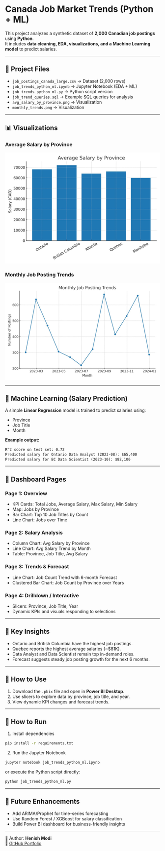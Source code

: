 # Canada Job Market Trends (Python + ML)

This project analyzes a synthetic dataset of **2,000 Canadian job postings** using **Python**.  
It includes **data cleaning, EDA, visualizations, and a Machine Learning model** to predict salaries.

---

## 📂 Project Files
- `job_postings_canada_large.csv` → Dataset (2,000 rows)
- `job_trends_python_ml.ipynb` → Jupyter Notebook (EDA + ML)
- `job_trends_python_ml.py` → Python script version
- `job_trend_queries.sql` → Example SQL queries for analysis
- `avg_salary_by_province.png` → Visualization
- `monthly_trends.png` → Visualization

---

## 📊 Visualizations

### Average Salary by Province
![Average Salary by Province](avg_salary_by_province.png)

### Monthly Job Posting Trends
![Monthly Job Posting Trends](monthly_trends.png)

---

## 🤖 Machine Learning (Salary Prediction)
A simple **Linear Regression** model is trained to predict salaries using:
- Province
- Job Title
- Month

**Example output:**  
```
R^2 score on test set: 0.72
Predicted salary for Ontario Data Analyst (2023-08): $65,400
Predicted salary for BC Data Scientist (2023-10): $82,100
```

---
## 🔑 Dashboard Pages

### Page 1: Overview
- KPI Cards: Total Jobs, Average Salary, Max Salary, Min Salary
- Map: Jobs by Province
- Bar Chart: Top 10 Job Titles by Count
- Line Chart: Jobs over Time

### Page 2: Salary Analysis
- Column Chart: Avg Salary by Province
- Line Chart: Avg Salary Trend by Month
- Table: Province, Job Title, Avg Salary

### Page 3: Trends & Forecast
- Line Chart: Job Count Trend with 6-month Forecast
- Clustered Bar Chart: Job Count by Province over Years

### Page 4: Drilldown / Interactive
- Slicers: Province, Job Title, Year
- Dynamic KPIs and visuals responding to selections

---

## 🔎 Key Insights
- Ontario and British Columbia have the highest job postings.
- Quebec reports the highest average salaries (~$81K).
- Data Analyst and Data Scientist remain top in-demand roles.
- Forecast suggests steady job posting growth for the next 6 months.

---

## 🚀 How to Use
1. Download the `.pbix` file and open in **Power BI Desktop**.
2. Use slicers to explore data by province, job title, and year.
3. View dynamic KPI changes and forecast trends.

---
## 🚀 How to Run
1. Install dependencies  
```bash
pip install -r requirements.txt
```

2. Run the Jupyter Notebook  
```bash
jupyter notebook job_trends_python_ml.ipynb
```

or execute the Python script directly:  
```bash
python job_trends_python_ml.py
```

---

## 🔮 Future Enhancements
- Add ARIMA/Prophet for time-series forecasting  
- Use Random Forest / XGBoost for salary classification  
- Build Power BI dashboard for business-friendly insights  

---

👤 Author: **Henish Modi**  
📌 [GitHub Portfolio](https://github.com/HenishModi)
